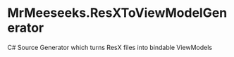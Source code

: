 # MrMeeseeks.ResXToViewModelGenerator
C# Source Generator which turns ResX files into bindable ViewModels

